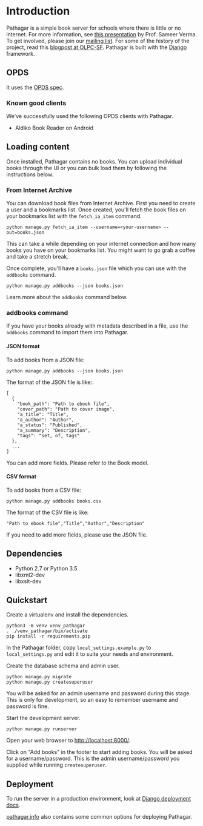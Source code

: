 # Introduction

Pathagar is a simple book server for schools where there is little or no
internet. For more information, see [this
presentation](http://www.slideshare.net/sverma/pathagar-a-book-server) by Prof.
Sameer Verma. To get involved, please join our [mailing
list](http://mail.archive.org/cgi-bin/mailman/listinfo/pathagar). For some of
the history of the project, read this [blogpost at
OLPC-SF](http://www.olpcsf.org/node/126). Pathagar is built with the
[Django](https://www.djangoproject.com/) framework.


## OPDS

It uses the [OPDS spec](http://opds-spec.org).


### Known good clients

We've successfully used the following OPDS clients with Pathagar.

- Aldiko Book Reader on Android


## Loading content

Once installed, Pathagar contains no books. You can upload individual books
through the UI or you can bulk load them by following the instructions below.


### From Internet Archive

You can download book files from Internet Archive. First you need to create
a user and a bookmarks list. Once created, you'll fetch the book files on your
bookmarks list with the `fetch_ia_item` command.

    python manage.py fetch_ia_item --username=<your-username> --out=books.json

This can take a while depending on your internet connection and how many books
you have on your bookmarks list. You might want to go grab a coffee and take
a stretch break.

Once complete, you'll have a `books.json` file which you can use with the
`addbooks` command.

    python manage.py addbooks --json books.json

Learn more about the `addbooks` command below.


### addbooks command

If you have your books already with metadata described in a file, use the
`addbooks` command to import them into Pathagar.


#### JSON format

To add books from a JSON file:

    python manage.py addbooks --json books.json

The format of the JSON file is like::

    [
      {
        "book_path": "Path to ebook file",
        "cover_path": "Path to cover image",
        "a_title": "Title",
        "a_author": "Author",
        "a_status": "Published",
        "a_summary": "Description",
        "tags": "set, of, tags"
      },
      ...
    ]

You can add more fields.  Please refer to the Book model.


#### CSV format

To add books from a CSV file:

    python manage.py addbooks books.csv

The format of the CSV file is like:

```
"Path to ebook file","Title","Author","Description"
```

If you need to add more fields, please use the JSON file.


## Dependencies

* Python 2.7 or Python 3.5
* libxml2-dev
* libxslt-dev


## Quickstart

Create a virtualenv and install the dependencies.

    python3 -m venv venv_pathagar
    . ./venv_pathagar/bin/activate
    pip install -r requirements.pip

In the Pathagar folder, copy `local_settings.example.py` to `local_settings.py`
and edit it to suite your needs and environment.

Create the database schema and admin user.

    python manage.py migrate
    python manage.py createsuperuser

You will be asked for an admin username and password during this stage. This is
only for development, so an easy to remember username and password is fine.

Start the development server.

    python manage.py runserver

Open your web browser to [http://localhost:8000/](http://localhost:8000/).

Click on "Add books" in the footer to start adding books. You will be asked for
a username/password. This is the admin username/password you supplied while
running `createsuperuser`.


## Deployment

To run the server in a production environment, look at [Django deployment
docs](https://docs.djangoproject.com/en/1.11/howto/deployment/).

[pathagar.info](http://pathagar.info/get-pathagar/) also contains some common
options for deploying Pathagar.
